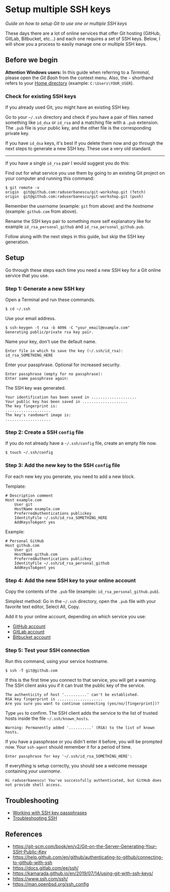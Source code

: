 # Setup multiple SSH keys

*Guide on how to setup Git to use one or multiple SSH keys*

These days there are a lot of online services that offer Git hosting (GitHub, GitLab, Bitbucket, etc...) and each one requires a set of SSH keys. Below, I will show you a process to easily manage one or multiple SSH keys.

## Before we begin

**Attention Windows users:** In this guide when referring to a *Terminal*, please open the *Git Bash* from the context menu. Also, the `~` shorthand refers to your [Home directory][] (example: `C:\Users\YOUR_USER`).

### Check for existing SSH keys

If you already used Git, you might have an existing SSH key.

Go to your `~/.ssh` directory and check if you have a pair of files named something like `id_dsa` or `id_rsa` and a matching file with a `.pub` extension. The `.pub` file is your public key, and the other file is the corresponding private key.

If you have `id_dsa` keys, it's best if you delete them now and go through the next steps to generate a new SSH key. These use a very old standard.

---

If you have a single `id_rsa` pair I would suggest you do this:

Find out for what service you use them by going to an existing Git project on your computer and running this command:

```console
$ git remote -v
origin  git@github.com:raduserbanescu/git-workshop.git (fetch)
origin  git@github.com:raduserbanescu/git-workshop.git (push)
```

Remember the *username* (example: `git` from above) and the *hostname* (example: `github.com` from above).

Rename the SSH keys pair to something more self explanatory like for example `id_rsa_personal_github` and `id_rsa_personal_github.pub`.

Follow along with the next steps in this guide, but skip the SSH key generation.

## Setup

Go through these steps each time you need a new SSH key for a Git online service that you use.

### Step 1: Generate a new SSH key

Open a Terminal and run these commands.

```console
$ cd ~/.ssh
```

Use your email address.

```console
$ ssh-keygen -t rsa -b 4096 -C "your_email@example.com"
Generating public/private rsa key pair.
```

Name your key, don't use the default name.

```console
Enter file in which to save the key (~/.ssh/id_rsa): id_rsa_SOMETHING_HERE
```

Enter your passphrase. Optional for increased security.

```console
Enter passphrase (empty for no passphrase):
Enter same passphrase again:
```

The SSH key was generated.

```console
Your identification has been saved in ....................
Your public key has been saved in ....................
The key fingerprint is:
....................
The key's randomart image is:
....................
```

### Step 2: Create a SSH `config` file

If you do not already have a `~/.ssh/config` file, create an empty file now.

```console
$ touch ~/.ssh/config
```

### Step 3: Add the new key to the SSH `config` file

For each new key you generate, you need to add a new block.

Template:

```ssh_config
# Description comment
Host example.com
	User git
	HostName example.com
	PreferredAuthentications publickey
	IdentityFile ~/.ssh/id_rsa_SOMETHING_HERE
	AddKeysToAgent yes
```

Example:

```ssh_config
# Personal GitHub
Host github.com
	User git
	HostName github.com
	PreferredAuthentications publickey
	IdentityFile ~/.ssh/id_rsa_personal_github
	AddKeysToAgent yes
```

### Step 4: Add the new SSH key to your online account

Copy the contents of the `.pub` file (example: `id_rsa_personal_github.pub`).

Simplest method: Go in the `~/.ssh` directory, open the `.pub` file with your favorite text editor, Select All, Copy.

Add it to your online account, depending on which service you use:

- [GitHub account][add ssh key github]
- [GitLab account][add ssh key gitlab]
- [Bitbucket account][add ssh key bitbucket]

### Step 5: Test your SSH connection

Run this command, using your service hostname.

```console
$ ssh -T git@github.com
```

If this is the first time you connect to that service, you will get a warning. The SSH client asks you if it can trust the public key of the service.

```console
The authenticity of host '..........' can't be established.
RSA key fingerprint is ....................
Are you sure you want to continue connecting (yes/no/[fingerprint])?
```

Type `yes` to confirm. The SSH client adds the service to the list of trusted hosts inside the file `~/.ssh/known_hosts`.

```console
Warning: Permanently added '..........' (RSA) to the list of known hosts.
```

If you have a passphrase or you didn't enter it before, you will be prompted now. Your `ssh-agent` should remember it for a period of time.

```console
Enter passphrase for key '~/.ssh/id_rsa_SOMETHING_HERE':
```

If everything is setup correctly, you should see a welcome message containing *your username*.

```console
Hi raduserbanescu! You've successfully authenticated, but GitHub does not provide shell access.
```

## Troubleshooting

- [Working with SSH key passphrases][]
- [Troubleshooting SSH][]

## References

- <https://git-scm.com/book/en/v2/Git-on-the-Server-Generating-Your-SSH-Public-Key>
- <https://help.github.com/en/github/authenticating-to-github/connecting-to-github-with-ssh>
- <https://docs.gitlab.com/ee/ssh/>
- <https://kamarada.github.io/en/2019/07/14/using-git-with-ssh-keys/>
- <https://www.ssh.com/ssh/>
- <https://man.openbsd.org/ssh_config>

<!-- Definitions -->

[home directory]: https://en.wikipedia.org/wiki/Home_directory

[add ssh key github]: https://help.github.com/en/github/authenticating-to-github/adding-a-new-ssh-key-to-your-github-account
[add ssh key gitlab]: https://docs.gitlab.com/ee/ssh/#adding-an-ssh-key-to-your-gitlab-account
[add ssh key bitbucket]: https://support.atlassian.com/bitbucket-cloud/docs/set-up-an-ssh-key/

[working with ssh key passphrases]: https://help.github.com/en/github/authenticating-to-github/working-with-ssh-key-passphrases
[troubleshooting ssh]: https://help.github.com/en/github/authenticating-to-github/troubleshooting-ssh

